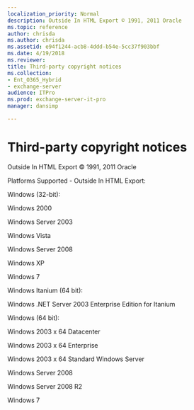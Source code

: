 ```yaml
---
localization_priority: Normal
description: Outside In HTML Export © 1991, 2011 Oracle
ms.topic: reference
author: chrisda
ms.author: chrisda
ms.assetid: e94f1244-acb8-4ddd-b54e-5cc37f903bbf
ms.date: 4/19/2018
ms.reviewer: 
title: Third-party copyright notices
ms.collection:
- Ent_O365_Hybrid
- exchange-server
audience: ITPro
ms.prod: exchange-server-it-pro
manager: dansimp

---
```


# Third-party copyright notices

Outside In HTML Export © 1991, 2011 Oracle

Platforms Supported - Outside In HTML Export:

Windows (32-bit):

Windows 2000

Windows Server 2003

Windows Vista

Windows Server 2008

Windows XP

Windows 7

Windows Itanium (64 bit):

Windows .NET Server 2003 Enterprise Edition for Itanium

Windows (64 bit):

Windows 2003 x 64 Datacenter

Windows 2003 x 64 Enterprise

Windows 2003 x 64 Standard Windows Server

Windows Server 2008

Windows Server 2008 R2

Windows 7



